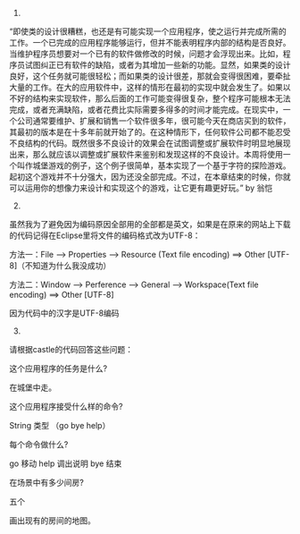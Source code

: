 1.
“即使类的设计很糟糕，也还是有可能实现一个应用程序，使之运行并完成所需的工作。一个已完成的应用程序能够运行，但并不能表明程序内部的结构是否良好。当维护程序员想要对一个已有的软件做修改的时候，问题才会浮现出来。比如，程序员试图纠正已有软件的缺陷，或者为其增加一些新的功能。显然，如果类的设计良好，这个任务就可能很轻松；而如果类的设计很差，那就会变得很困难，要牵扯大量的工作。在大的应用软件中，这样的情形在最初的实现中就会发生了。如果以不好的结构来实现软件，那么后面的工作可能变得很复杂，整个程序可能根本无法完成，或者充满缺陷，或者花费比实际需要多得多的时间才能完成。在现实中，一个公司通常要维护、扩展和销售一个软件很多年，很可能今天在商店买到的软件，其最初的版本是在十多年前就开始了的。在这种情形下，任何软件公司都不能忍受不良结构的代码。既然很多不良设计的效果会在试图调整或扩展软件时明显地展现出来，那么就应该以调整或扩展软件来鉴别和发现这样的不良设计。本周将使用一个叫作城堡游戏的例子，这个例子很简单，基本实现了一个基于字符的探险游戏。起初这个游戏并不十分强大，因为还没全部完成。不过，在本章结束的时候，你就可以运用你的想像力来设计和实现这个的游戏，让它更有趣更好玩。”
by 翁恺

2.
虽然我为了避免因为编码原因全部用的全部都是英文，如果是在原来的网站上下载的代码记得在Eclipse里将文件的编码格式改为UTF-8：

方法一：File --> Properties --> Resource (Text file encoding) ==> Other [UTF-8]（不知道为什么我没成功）

方法二：Window --> Perference --> General --> Workspace(Text file encoding) ==> Other [UTF-8]

因为代码中的汉字是UTF-8编码

3.
请根据castle的代码回答这些问题：

  这个应用程序的任务是什么?
  
在城堡中走。

  这个应用程序接受什么样的命令?
  
String 类型 （go bye help）

  每个命令做什么?
  
go 移动 help 调出说明 bye 结束

  在场景中有多少间房?
  
五个

  画出现有的房间的地图。 
